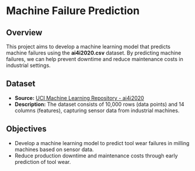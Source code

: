 # Machine Failure Prediction 

## Overview
This project aims to develop a machine learning model that predicts machine failures using the **ai4i2020.csv** dataset. By predicting machine failures, we can help prevent downtime and reduce maintenance costs in industrial settings.

## Dataset
- **Source:** [UCI Machine Learning Repository - ai4i2020](https://archive.ics.uci.edu/dataset/601/ai4i+2020+predictive+maintenance+dataset)
- **Description:**  The dataset consists of 10,000 rows (data points) and 14 columns (features), capturing sensor data from industrial machines.

## Objectives
- Develop a machine learning model to predict tool wear failures in milling machines based on sensor data.
- Reduce production downtime and maintenance costs through early prediction of tool wear.

